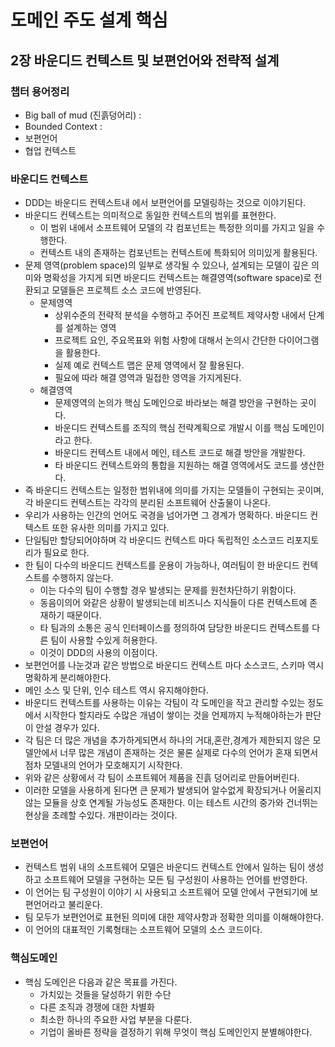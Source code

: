 # 도메인 주도 설계 핵심

## 2장 바운디드 컨텍스트 및 보편언어와 전략적 설계 

### 챕터 용어정리

* Big ball of mud \(진흙덩어리\) :
* Bounded Context :
* 보편언어
* 협업 컨텍스트  

### 바운디드 컨텍스트

* DDD는 바운디드 컨텍스트내 에서 보편언어를 모델링하는 것으로 이야기된다.
* 바운디드 컨텍스트는 의미적으로 동일한 컨텍스트의 범위를 표현한다.
  * 이 범위 내에서 소프트웨어 모델의 각 컴포넌트는 특정한 의미를 가지고 일을 수행한다.
  * 컨텍스트 내의 존재하는 컴포넌트는 컨텍스트에 특화되어 의미있게 활용된다.
* 문제 영역\(problem space\)의 일부로 생각될 수 있으나, 설계되는 모델이 깊은 의미와 명확성을 가지게 되면 바운디드 컨텍스트는 해결영역\(software space\)로 전환되고 모델들은 프로젝트 소스 코드에 반영된다.
  * 문제영역
    * 상위수준의 전략적 분석을 수행하고 주어진 프로젝트 제약사항 내에서 단계를 설계하는 영역
    * 프로젝트 요인, 주요목표와 위험 사항에 대해서 논의시 간단한 다이어그램을 활용한다.
    * 실제 예로 컨텍스트 맵은 문제 영역에서 잘 활용된다.
    * 필요에 따라 해결 영역과 밀접한 영역을 가지게된다.
  * 해결영역
    * 문제영역의 논의가 핵심 도메인으로 바라보는 해결 방안을 구현하는 곳이다.
    * 바운디드 컨텍스트를 조직의 핵심 전략계획으로  개발시 이를 핵심 도메인이라고 한다.
    * 바운디드 컨텍스트 내에서 메인, 테스트 코드로 해결 방안을 개발한다.
    * 타 바운디드 컨텍스트와의 통합을 지원하는 해결 영역에서도 코드를 생산한다.
* 즉 바운디드 컨텍스트는 일정한 범위내에 의미를 가지는 모델들이 구현되는 곳이며, 각 바운디드 컨텍스트는 각각의 분리된 소프트웨어 산출물이 나온다.
* 우리가 사용하는 인간의 언어도 국경을 넘어가면 그 경계가 명확하다. 바운디드 컨텍스트 또한 유사한 의미를 가지고 있다.
* 단일팀만 할당되어야하며 각 바운디드 컨텍스트 마다 독립적인 소스코드 리포지토리가 필요로 한다.
* 한 팀이 다수의 바운디드 컨텍스트를 운용이 가능하나, 여러팀이 한 바운디드 컨텍스트를 수행하지 않는다.
  * 이는 다수의 팀이 수행할 경우 발생되는 문제를 원천차단하기 위함이다.
  * 동음이의어 와같은 상황이 발생되는데 비즈니스 지식들이 다른 컨텍스트에 존재하기 때문이다.
  * 타 팀과의 소통은 공식 인터페이스를 정의하여 담당한 바운디드 컨텍스트를 다른 팀이 사용할 수있게 허용한다.
  * 이것이 DDD의 사용의 이점이다.
* 보편언어를 나눈것과 같은 방법으로 바운디드 컨텍스트 마다 소스코드, 스키마 역시 명확하게 분리해야한다.
* 메인 소스 및 단위, 인수 테스트 역시 유지해야한다.
* 바운디드 컨텍스트를 사용하는 이유는  각팀이 각 도메인을 작고 관리할 수있는 정도에서 시작한다 할지라도 수많은 개념이 쌓이는 것을 언제까지 누적해야하는가 판단이 안설 경우가 있다.
* 각 팀은 더 많은 개념을 추가하게되면서 하나의  거대,혼란,경계가 제한되지 않은 모델안에서 너무 많은 개념이 존재하는 것은 물론 실제로 다수의 언어가 혼재 되면서 점차 모델내의 언어가 모호해지기 시작한다.
* 위와 같은 상황에서 각 팀이 소프트웨어 제품을 진흙 덩어리로 만들어버린다.
* 이러한 모델을 사용하게 된다면 큰 문제가 발생되어 알수없게 확장되거나 어울리지 않는 모듈을 상호 연계될 가능성도 존재한다. 이는 테스트 시간의 중가와 건너뛰는 현상을 초례할 수있다. 개판이라는 것이다.

### 보편언어

* 컨텍스트 범위 내의 소프트웨어 모델은 바운디드 컨텍스트 안에서 일하는 팀이 생성하고 소프트웨어 모델을 구현하는 모든 팀 구성원이 사용하는 언어를 반영한다.
* 이 언어는 팀 구성원이 이야기 시 사용되고 소프트웨어 모델 안에서 구현되기에 보편언어라고 불리운다.
* 팀 모두가 보편언어로 표현된 의미에 대한 제약사항과 정확한 의미를 이해해야한다.
* 이 언어의 대표적인 기록형태는 소프트웨어 모델의 소스 코드이다.

### 핵심도메인

* 핵심 도메인은 다음과 같은 목표를 가진다.
  * 가치있는 것들을 달성하기 위한 수단
  * 다른 조직과 경쟁에 대한 차별화
  * 최소한 하나의 주요한 사업 부분을 다룬다.
  * 기업이 올바른 정략을 결정하기 위해 무엇이 핵심 도메인인지 분별해야한다.

